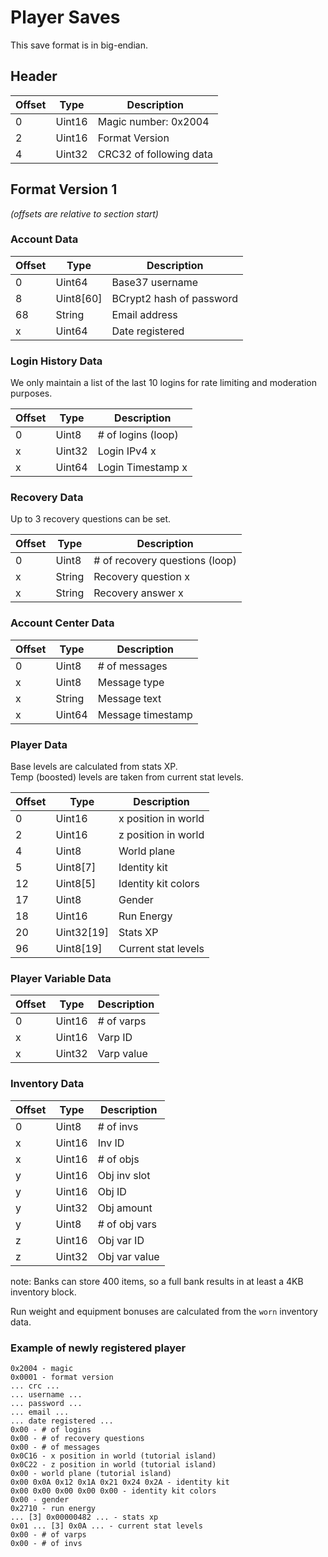 # Player Saves

This save format is in big-endian.

## Header

| Offset | Type | Description |
| --- | --- | --- |
| 0 | Uint16 | Magic number: 0x2004 |
| 2 | Uint16 | Format Version |
| 4 | Uint32 | CRC32 of following data |

## Format Version 1

*(offsets are relative to section start)*

### Account Data

| Offset | Type | Description |
| --- | --- | --- |
| 0 | Uint64 | Base37 username |
| 8 | Uint8[60] | BCrypt2 hash of password |
| 68 | String | Email address |
| x | Uint64 | Date registered |

### Login History Data

We only maintain a list of the last 10 logins for rate limiting and moderation purposes.

| Offset | Type | Description |
| --- | --- | --- |
| 0 | Uint8 | # of logins (loop) |
| x | Uint32 | Login IPv4 x |
| x | Uint64 | Login Timestamp x |

### Recovery Data

Up to 3 recovery questions can be set.

| Offset | Type | Description |
| --- | --- | --- |
| 0 | Uint8 | # of recovery questions (loop) |
| x | String | Recovery question x |
| x | String | Recovery answer x |

### Account Center Data

| Offset | Type | Description |
| --- | --- | --- |
| 0 | Uint8 | # of messages |
| x | Uint8 | Message type |
| x | String | Message text |
| x | Uint64 | Message timestamp |

### Player Data

Base levels are calculated from stats XP.  
Temp (boosted) levels are taken from current stat levels.

| Offset | Type | Description |
| --- | --- | --- |
| 0 | Uint16 | x position in world |
| 2 | Uint16 | z position in world |
| 4 | Uint8 | World plane |
| 5 | Uint8[7] | Identity kit |
| 12 | Uint8[5] | Identity kit colors |
| 17 | Uint8 | Gender |
| 18 | Uint16 | Run Energy |
| 20 | Uint32[19] | Stats XP |
| 96 | Uint8[19] | Current stat levels |

### Player Variable Data

| Offset | Type | Description |
| --- | --- | --- |
| 0 | Uint16 | # of varps |
| x | Uint16 | Varp ID |
| x | Uint32 | Varp value |

### Inventory Data

| Offset | Type | Description |
| --- | --- | --- |
| 0 | Uint8 | # of invs |
| x | Uint16 | Inv ID |
| x | Uint16 | # of objs |
| y | Uint16 | Obj inv slot |
| y | Uint16 | Obj ID |
| y | Uint32 | Obj amount |
| y | Uint8 | # of obj vars |
| z | Uint16 | Obj var ID |
| z | Uint32 | Obj var value |

note: Banks can store 400 items, so a full bank results in at least a 4KB inventory block.

Run weight and equipment bonuses are calculated from the `worn` inventory data.

### Example of newly registered player

```
0x2004 - magic
0x0001 - format version
... crc ...
... username ...
... password ...
... email ...
... date registered ...
0x00 - # of logins
0x00 - # of recovery questions
0x00 - # of messages
0x0C16 - x position in world (tutorial island)
0x0C22 - z position in world (tutorial island)
0x00 - world plane (tutorial island)
0x00 0x0A 0x12 0x1A 0x21 0x24 0x2A - identity kit
0x00 0x00 0x00 0x00 0x00 - identity kit colors
0x00 - gender
0x2710 - run energy
... [3] 0x00000482 ... - stats xp
0x01 ... [3] 0x0A ... - current stat levels
0x00 - # of varps
0x00 - # of invs
```
